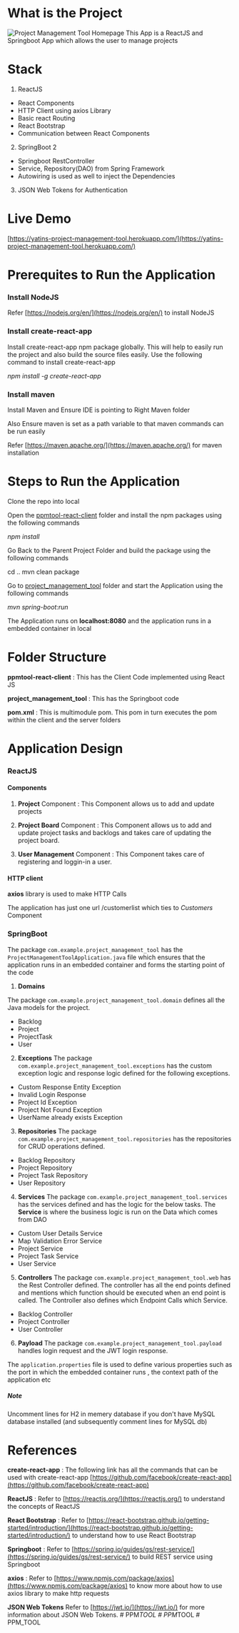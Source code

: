# What is the Project
![Project Management Tool Homepage](https://i.ibb.co/wpKt0vZ/PPMT.png)
This App is a ReactJS and Springboot App which allows the user to manage projects

# Stack

1.  ReactJS
-   React Components
-   HTTP Client using axios Library
-   Basic react Routing
-   React Bootstrap
-   Communication between React Components

2.  SpringBoot 2
-   Springboot RestController
-   Service, Repository(DAO) from Spring Framework
-   Autowiring is used as well to inject the Dependencies

3. JSON Web Tokens for Authentication

# Live Demo
[https://yatins-project-management-tool.herokuapp.com/](https://yatins-project-management-tool.herokuapp.com/)

# Prerequites to Run the Application

### Install NodeJS

Refer  [https://nodejs.org/en/](https://nodejs.org/en/)  to install NodeJS

### Install create-react-app

Install create-react-app npm package globally. This will help to easily run the project and also build the source files easily. Use the following command to install create-react-app

*npm install -g create-react-app*

### Install maven

Install Maven and Ensure IDE is pointing to Right Maven folder

Also Ensure maven is set as a path variable to that maven commands can be run easily

Refer  [https://maven.apache.org/](https://maven.apache.org/)  for maven installation

# Steps to Run the Application

Clone the repo into local

Open the [ppmtool-react-client](https://github.com/yrelhan/Project-Management-Tool/tree/master/ppmtool-react-client "ppmtool-react-client") folder and install the npm packages using the following commands

*npm install*

Go Back to the Parent Project Folder and build the package using the following commands

cd ..
mvn clean package

Go to [project_management_tool](https://github.com/yrelhan/Project-Management-Tool/tree/master/project_management_tool "project_management_tool") folder and start the Application using the following commands

*mvn spring-boot:run*

The Application runs on  **localhost:8080**  and the application runs in a embedded container in local

# Folder Structure

**ppmtool-react-client**  : This has the Client Code implemented using React JS

**project_management_tool**  : This has the Springboot code

**pom.xml**  : This is multimodule pom. This pom in turn executes the pom within the client and the server folders

# Application Design

### ReactJS

#### [](https://github.com/aditya-sridhar/springboot2-reactjs-template#components)Components

1.  **Project**  Component : This Component allows us to add and update projects
    
2.  **Project Board**  Component : This Component allows us to add and update project tasks and backlogs and takes care of updating the project board. 
3. **User Management**  Component : This Component takes care of registering and loggin-in a user.


#### HTTP client

**axios**  library is used to make HTTP Calls

The application has just one url /customerlist which ties to  _Customers_  Component

### SpringBoot

The package  `com.example.project_management_tool`  has the  `ProjectManagementToolApplication.java`  file which ensures that the application runs in an embedded container and forms the starting point of the code

 1. **Domains**

The package  `com.example.project_management_tool.domain` defines all the Java models for the project. 
 - Backlog
 - Project
 - ProjectTask
 - User

2. **Exceptions**
The package  `com.example.project_management_tool.exceptions`  has the custom exception logic and response logic defined for the following exceptions.
 - Custom Response Entity Exception
 - Invalid Login Response
 - Project Id Exception
 - Project Not Found Exception
 - UserName already exists Exception

3. **Repositories**
The package  `com.example.project_management_tool.repositories`  has the repositories for CRUD operations defined. 
 - Backlog Repository
 - Project Repository
 - Project Task Repository
 - User Repository

4. **Services**
The package  `com.example.project_management_tool.services`  has the services defined and has the logic for the below tasks. The  **Service**  is where the business logic is run on the Data which comes from DAO
 - Custom User Details Service
 - Map Validation Error Service
 - Project Service
 - Project Task Service
 - User Service

5. **Controllers**
The package  `com.example.project_management_tool.web`  has the Rest Controller defined. The controller has all the end points defined and mentions which function should be executed when an end point is called. The Controller also defines which Endpoint Calls which Service. 
 - Backlog Controller
 - Project Controller
 - User Controller

6. **Payload**
The package  `com.example.project_management_tool.payload`  handles login request and the JWT login response.


The  `application.properties`  file is used to define various properties such as the port in which the embedded container runs , the context path of the application etc

##### Note
Uncomment lines for H2 in memery database if you don't have MySQL database installed (and subsequently comment lines for MySQL db)

# References

**create-react-app**  : The following link has all the commands that can be used with create-react-app  [https://github.com/facebook/create-react-app](https://github.com/facebook/create-react-app)

**ReactJS**  : Refer to  [https://reactjs.org/](https://reactjs.org/)  to understand the concepts of ReactJS

**React Bootstrap**  : Refer to  [https://react-bootstrap.github.io/getting-started/introduction/](https://react-bootstrap.github.io/getting-started/introduction/)  to understand how to use React Bootstrap

**Springboot**  : Refer to  [https://spring.io/guides/gs/rest-service/](https://spring.io/guides/gs/rest-service/)  to build REST service using Springboot

**axios**  : Refer to  [https://www.npmjs.com/package/axios](https://www.npmjs.com/package/axios)  to know more about how to use axios library to make http requests

**JSON Web Tokens** Refer to  [https://jwt.io/](https://jwt.io/) for more information about JSON Web Tokens.
#   P P M _ T O O L  
 #   P P M _ T O O L  
 #   P P M _ T O O L  
 